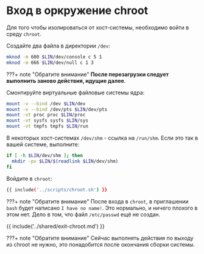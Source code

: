 # Вход в оркружение chroot

Для того чтобы изолироваться от хост-системы, необходимо войти в среду `chroot`.

Создайте два файла в директории `/dev`:

```bash
mknod -m 600 $LIN/dev/console c 5 1
mknod -m 666 $LIN/dev/null c 1 3
```

???+ note "Обратите внимание"
	 **После перезагрузки следует выполнить заново действия, идущие далее**.

Смонтируйте виртуальные файловые системы ядра:

```bash
mount -v --bind /dev $LIN/dev
mount -v --bind /dev/pts $LIN/dev/pts
mount -vt proc proc $LIN/proc
mount -vt sysfs sysfs $LIN/sys
mount -vt tmpfs tmpfs $LIN/run
```

В некоторых хост-системах `/dev/shm` - ссылка на `/run/shm`. Если это так в вашей системе, выполните:

```bash
if [ -h $LIN/dev/shm ]; then
  mkdir -pv $LIN/$(readlink $LIN/dev/shm)
fi
```

Войдите в `chroot`:

```bash 
{{ include('../scripts/chroot.sh') }}
```

???+ note "Обратите внимание"
	  После входа в `chroot`, в приглашении `bash` будет написано ```I have no name!```. Это нормально, и ничего плохого в этом нет. Дело в том, что файл `/etc/passwd` ещё не создан.

{{ include('../shared/exit-chroot.md') }}

???+ note "Обратите внимание"
	  Сейчас выполнять действия по выходу из chroot не нужно, это понадобится после окончания сборки системы.



